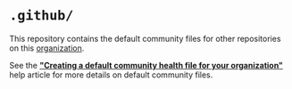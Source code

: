 # `.github/`

This repository contains the default community files for other repositories on this [organization](https://help.github.com/articles/about-organizations).

See the **["Creating a default community health file for your organization"](https://help.github.com/articles/creating-a-default-community-health-file-for-your-organization)** help article for more details on default community files.
